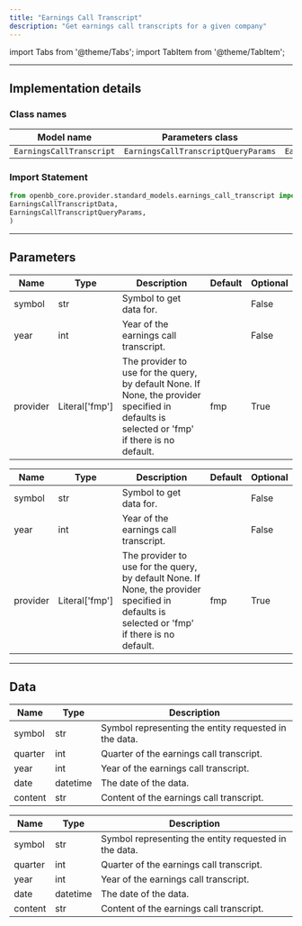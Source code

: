 ```yaml
---
title: "Earnings Call Transcript"
description: "Get earnings call transcripts for a given company"
---
```


<!-- markdownlint-disable MD012 MD031 MD033 -->

import Tabs from '@theme/Tabs';
import TabItem from '@theme/TabItem';

---

## Implementation details

### Class names

| Model name | Parameters class | Data class |
| ---------- | ---------------- | ---------- |
| `EarningsCallTranscript` | `EarningsCallTranscriptQueryParams` | `EarningsCallTranscriptData` |

### Import Statement

```python
from openbb_core.provider.standard_models.earnings_call_transcript import (
EarningsCallTranscriptData,
EarningsCallTranscriptQueryParams,
)
```

---

## Parameters

<Tabs>

<TabItem value='standard' label='standard'>

| Name | Type | Description | Default | Optional |
| ---- | ---- | ----------- | ------- | -------- |
| symbol | str | Symbol to get data for. |  | False |
| year | int | Year of the earnings call transcript. |  | False |
| provider | Literal['fmp'] | The provider to use for the query, by default None. If None, the provider specified in defaults is selected or 'fmp' if there is no default. | fmp | True |
</TabItem>

<TabItem value='fmp' label='fmp'>

| Name | Type | Description | Default | Optional |
| ---- | ---- | ----------- | ------- | -------- |
| symbol | str | Symbol to get data for. |  | False |
| year | int | Year of the earnings call transcript. |  | False |
| provider | Literal['fmp'] | The provider to use for the query, by default None. If None, the provider specified in defaults is selected or 'fmp' if there is no default. | fmp | True |
</TabItem>

</Tabs>

---

## Data

<Tabs>

<TabItem value='standard' label='standard'>

| Name | Type | Description |
| ---- | ---- | ----------- |
| symbol | str | Symbol representing the entity requested in the data. |
| quarter | int | Quarter of the earnings call transcript. |
| year | int | Year of the earnings call transcript. |
| date | datetime | The date of the data. |
| content | str | Content of the earnings call transcript. |
</TabItem>

<TabItem value='fmp' label='fmp'>

| Name | Type | Description |
| ---- | ---- | ----------- |
| symbol | str | Symbol representing the entity requested in the data. |
| quarter | int | Quarter of the earnings call transcript. |
| year | int | Year of the earnings call transcript. |
| date | datetime | The date of the data. |
| content | str | Content of the earnings call transcript. |
</TabItem>

</Tabs>

